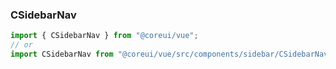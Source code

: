 ### CSidebarNav

```jsx
import { CSidebarNav } from "@coreui/vue";
// or
import CSidebarNav from "@coreui/vue/src/components/sidebar/CSidebarNav";
```
